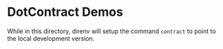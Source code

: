 # DotContract Demos

While in this directory, direnv will setup the command `contract` to point to the local development version.